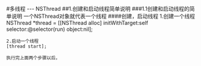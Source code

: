 #多线程 --- NSThread
##1.创建和启动线程简单说明
###1.1创建和启动线程的简单说明
    一个NSThread对象就代表一个线程
####创建，启动线程
	1.创建一个线程
	NSThread *thread = [[NSThread alloc] initWithTarget:self selector:@selector(run) object:nil];
	
	2.启动一个线程
	[thread start];
	
    执行完上面两个步骤以后，
	



